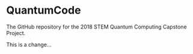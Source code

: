 # QuantumCode
The GitHub repository for the 2018 STEM Quantum Computing Capstone Project.


This is a change...
